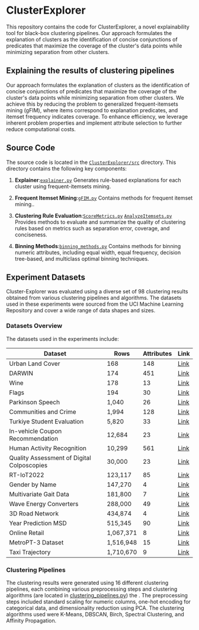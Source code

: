 # ClusterExplorer
This repository contains the code for ClusterExplorer, a novel explainability tool for black-box clustering pipelines. Our approach formulates the explanation of clusters as the identification of concise conjunctions of predicates that maximize the coverage of the cluster's data points while minimizing separation from other clusters.

## Explaining the results of clustering pipelines
Our approach formulates the explanation of clusters as the identification of concise conjunctions of predicates that maximize the coverage of the cluster's data points while minimizing separation from other clusters. We achieve this by reducing the problem to generalized frequent-itemsets mining (gFIM), where items correspond to explanation predicates, and itemset frequency indicates coverage. To enhance efficiency, we leverage inherent problem properties and implement attribute selection to further reduce computational costs.

## Source Code
The source code is located in the [`ClusterExplorer/src`](https://github.com/sarieltutay/ClusterExplorer/blob/main/src) directory. This directory contains the following key components:

1. **Explainer**:[`explainer.py`](https://github.com/sarieltutay/ClusterExplorer/blob/main/src/explainer.py) Generates rule-based explanations for each cluster using frequent-itemsets mining.

2. **Frequent Itemset Mining**:[`gFIM.py`](https://github.com/sarieltutay/ClusterExplorer/blob/main/src/gFIM.py) Contains methods for frequent itemset mining..

3. **Clustering Rule Evaluation**:[`ScoreMetrics.py`](https://github.com/sarieltutay/ClusterExplorer/blob/main/src/ScoreMetrics.py) [`AnalyzeItemsets.py`](https://github.com/sarieltutay/ClusterExplorer/blob/main/src/AnalyzeItemsets.py) Provides methods to evaluate and summarize the quality of clustering rules based on metrics such as separation error, coverage, and conciseness.

4. **Binning Methods**:[`binning_methods.py`](https://github.com/yourusername/ClusterExplorer/blob/main/src/binning_methods.py) Contains methods for binning numeric attributes, including equal width, equal frequency, decision tree-based, and multiclass optimal binning techniques.

## Experiment Datasets
Cluster-Explorer was evaluated using a diverse set of 98 clustering results obtained from various clustering pipelines and algorithms. The datasets used in these experiments were sourced from the UCI Machine Learning Repository and cover a wide range of data shapes and sizes.

### Datasets Overview
The datasets used in the experiments include:

| **Dataset**                             | **Rows**   | **Attributes** | **Link** |
|-----------------------------------------|------------|----------------|----------|
| Urban Land Cover                        | 168        | 148            | [Link](https://archive.ics.uci.edu/dataset/295/urban+land+cover) |
| DARWIN                                  | 174        | 451            | [Link](https://archive.ics.uci.edu/dataset/732/darwin) |
| Wine                                    | 178        | 13             | [Link](https://archive.ics.uci.edu/dataset/186/wine+quality) |
| Flags                                   | 194        | 30             | [Link](https://archive.ics.uci.edu/ml/datasets/Flags) |
| Parkinson Speech                        | 1,040      | 26             | [Link](https://archive.ics.uci.edu/ml/datasets/Parkinson+Speech+Dataset+with+Multiple+Types+of+Sound+Recordings) |
| Communities and Crime                   | 1,994      | 128            | [Link](https://archive.ics.uci.edu/ml/datasets/Communities+and+Crime) |
| Turkiye Student Evaluation              | 5,820      | 33             | [Link](https://archive.ics.uci.edu/ml/datasets/Turkiye+Student+Evaluation) |
| In-vehicle Coupon Recommendation        | 12,684     | 23             | [Link](https://archive.ics.uci.edu/ml/datasets/in-vehicle+coupon+recommendation) |
| Human Activity Recognition              | 10,299     | 561            | [Link](https://archive.ics.uci.edu/ml/datasets/Human+Activity+Recognition+Using+Smartphones) |
| Quality Assessment of Digital Colposcopies | 30,000  | 23             | [Link](https://archive.ics.uci.edu/ml/datasets/Quality+Assessment+of+Digital+Colposcopies) |
| RT-IoT2022                              | 123,117    | 85             | [Link](https://archive.ics.uci.edu/ml/datasets/Real-Time+IoT+Network+Intrusion+Dataset+2022) |
| Gender by Name                          | 147,270    | 4              | [Link](https://archive.ics.uci.edu/ml/datasets/Gender+by+Name) |
| Multivariate Gait Data                  | 181,800    | 7              | [Link](https://archive.ics.uci.edu/ml/datasets/Multivariate+Gait+Data) |
| Wave Energy Converters                  | 288,000    | 49             | [Link](https://archive.ics.uci.edu/ml/datasets/Wave+Energy+Converters) |
| 3D Road Network                         | 434,874    | 4              | [Link](https://archive.ics.uci.edu/ml/datasets/3D+Road+Network+%28North+Jutland%2C+Denmark%29) |
| Year Prediction MSD                     | 515,345    | 90             | [Link](https://archive.ics.uci.edu/ml/datasets/YearPredictionMSD) |
| Online Retail                           | 1,067,371  | 8              | [Link](https://archive.ics.uci.edu/ml/datasets/Online+Retail) |
| MetroPT-3 Dataset                       | 1,516,948  | 15             | [Link](https://archive.ics.uci.edu/ml/datasets/MetroPT-3) |
| Taxi Trajectory                         | 1,710,670  | 9              | [Link](https://archive.ics.uci.edu/ml/datasets/Taxi+Service+Trajectory+-+Prediction+Challenge%2C+ECML+PKDD+2015) |

### Clustering Pipelines
The clustering results were generated using 16 different clustering pipelines, each combining various preprocessing steps and clustering algorithms (are located in [clustering_pipelines.py](https://github.com/yourusername/ClusterExplorer/blob/main/experiments/clustering_pipelines.py)) the . The preprocessing steps included standard scaling for numeric columns, one-hot encoding for categorical data, and dimensionality reduction using PCA. The clustering algorithms used were K-Means, DBSCAN, Birch, Spectral Clustering, and Affinity Propagation.





